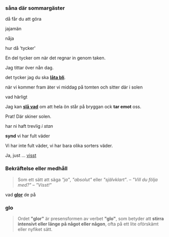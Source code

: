 ### såna där sommargäster

då får du att göra

jajamän

nåja

hur då 'tycker'

En del tycker om när det regnar in genom taken.

Jag tittar över nån dag.

det tycker jag du ska **[låta bli](https://sv.wiktionary.org/wiki/l%C3%A5ta_bli)**.

när vi kommer fram äter vi middag på tomten och sitter där i solen

vad härligt

Jag kan [**slå vad**](https://sv.wiktionary.org/wiki/sl%C3%A5_vad#Verb) om att hela ön står på bryggan ock **tar emot** oss.

Prat! Där skiner solen.

har ni haft trevlig *i stan*

**synd** vi har fult väder

Vi har inte fult väder, vi har bara olika sorters väder.

Ja, just ... [visst](#bekr%C3%A4ftelse-eller-medh%C3%A5ll)

### Bekräftelse eller medhåll
> Som ett sätt att säga _"ja"_, _"absolut"_ eller _"självklart"_. – _"Vill du följa med?"_ – _"Visst!"_

vad **[glor](#glo)** de på

### glo
> Ordet **"glor"** är presensformen av verbet **"glo"**, som betyder att **stirra intensivt eller länge på något eller någon**, ofta på ett lite oförskämt eller nyfiket sätt.


<!--stackedit_data:
eyJoaXN0b3J5IjpbLTc1OTkyNDUzOSw4NzM5NzI3MjMsLTE5MT
Y0OTU1MTUsLTEwMjE2NDcyNjgsLTc3MDgxMjUyNyw2NTMyNzMz
NzAsMTM1NTc1ODg3NCw1NjcyNzExOCwxNTQwMTAzNjE0LDQ4Nz
M2MTI4OCwtNjY4OTc2NjE0LDE1NjI2MzUwOTgsLTE3ODA1NTY5
MTcsMTk5ODcwOTQwMSwtODg1NTE2Mzc0XX0=
-->
